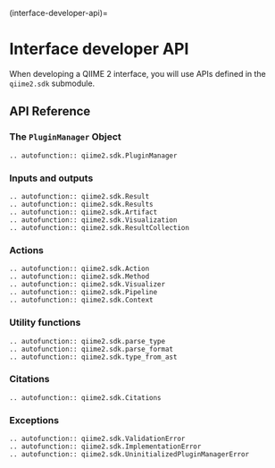 (interface-developer-api)=
# Interface developer API

When developing a QIIME 2 interface, you will use APIs defined in the `qiime2.sdk` submodule. 

## API Reference

### The `PluginManager` Object

```{eval-rst}
.. autofunction:: qiime2.sdk.PluginManager
```

### Inputs and outputs

```{eval-rst}
.. autofunction:: qiime2.sdk.Result
.. autofunction:: qiime2.sdk.Results
.. autofunction:: qiime2.sdk.Artifact
.. autofunction:: qiime2.sdk.Visualization
.. autofunction:: qiime2.sdk.ResultCollection
```

### Actions

```{eval-rst}
.. autofunction:: qiime2.sdk.Action
.. autofunction:: qiime2.sdk.Method
.. autofunction:: qiime2.sdk.Visualizer
.. autofunction:: qiime2.sdk.Pipeline
.. autofunction:: qiime2.sdk.Context
```

### Utility functions

```{eval-rst}
.. autofunction:: qiime2.sdk.parse_type
.. autofunction:: qiime2.sdk.parse_format
.. autofunction:: qiime2.sdk.type_from_ast
```

### Citations

```{eval-rst}
.. autofunction:: qiime2.sdk.Citations
```

### Exceptions

```{eval-rst}
.. autofunction:: qiime2.sdk.ValidationError
.. autofunction:: qiime2.sdk.ImplementationError
.. autofunction:: qiime2.sdk.UninitializedPluginManagerError
```